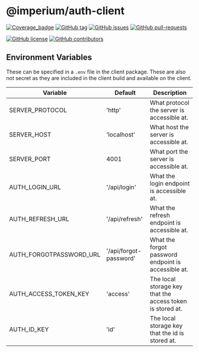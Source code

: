 # @imperium/auth-client

[![Coverage_badge](../../docs/assets/coverage/auth-client/coverage.svg)](assets/coverage/auth-client/index.html)
[![GitHub tag](https://img.shields.io/github/tag/darkadept/imperium.svg)](https://github.com/darkadept/imperium/tags/)
[![GitHub issues](https://img.shields.io/github/issues/darkadept/imperium.svg)](https://github.com/darkadept/imperium/issues/)
[![GitHub pull-requests](https://img.shields.io/github/issues-pr/darkadept/imperium.svg)](https://GitHub.com/darkadept/imperium/pull/)

[![GitHub license](https://img.shields.io/github/license/darkadept/imperium.svg)](https://github.com/darkadept/imperium/blob/master/LICENSE)
[![GitHub contributors](https://img.shields.io/github/contributors/darkadept/imperium.svg)](https://github.com/darkadept/imperium/graphs/contributors/)

## Environment Variables
These can be specified in a `.env` file in the client package. These are also not secret as they are included in the client build and available on the client.

|Variable|Default|Description|
|---|---|---|
|SERVER_PROTOCOL|'http'|What protocol the server is accessible at.|
|SERVER_HOST|'localhost'|What host the server is accessible at.|
|SERVER_PORT|4001|What port the server is accessible at.|
|AUTH_LOGIN_URL|'/api/login'|What the login endpoint is accessible at.|
|AUTH_REFRESH_URL|'/api/refresh'|What the refresh endpoint is accessible at.|
|AUTH_FORGOTPASSWORD_URL|'/api/forgot-password'|What the forgot password endpoint is accessible at.|
|AUTH_ACCESS_TOKEN_KEY|'access'|The local storage key that the access token is stored at.|
|AUTH_ID_KEY|'id'|The local storage key that the id is stored at.|
